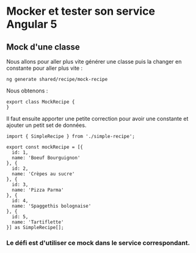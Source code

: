 # Mocker et tester son service Angular 5

## Mock d'une classe

Nous allons pour aller plus vite générer une classe puis la changer en constante pour aller plus vite :

`ng generate shared/recipe/mock-recipe`

Nous obtenons :
```
export class MockRecipe {
}
```

Il faut ensuite apporter une petite correction pour avoir une constante et ajouter un petit set de données. 
```
import { SimpleRecipe } from './simple-recipe';

export const mockRecipe = [{
  id: 1,
  name: 'Boeuf Bourguignon'
}, {
  id: 2,
  name: 'Crèpes au sucre'
}, {
  id: 3,
  name: 'Pizza Parma'
}, {
  id: 4,
  name: 'Spaggethis bolognaise'
}, {
  id: 5,
  name: 'Tartiflette'
}] as SimpleRecipe[];

```

### Le défi est d'utiliser ce mock dans le service correspondant. 


